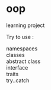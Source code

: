 # oop
learning project


Try to use :

namespaces<br>
classes<br>
abstract class<br>
interface<br>
traits<br>
try..catch
